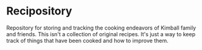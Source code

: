 # Recipository

Repository for storing and tracking the cooking endeavors of Kimball family and friends. This isn't a collection of original recipes. It's just a way to keep track of things that have been cooked and how to improve them.
